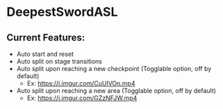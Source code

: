 # DeepestSwordASL
## Current Features:
- Auto start and reset
- Auto split on stage transitions
- Auto split upon reaching a new checkpoint (Togglable option, off by default)
  - Ex: https://i.imgur.com/CuUIVOn.mp4
- Auto split upon reaching a new area (Togglable option, off by default)
  - Ex: https://i.imgur.com/GZzNFJW.mp4
